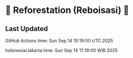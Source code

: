 
# 🌳 Reforestation (Reboisasi) 🌲

## Last Updated

GitHub Actions time: Sun Sep 14 10:19:00 UTC 2025

Indonesia/Jakarta time: Sun Sep 14 17:19:00 WIB 2025
